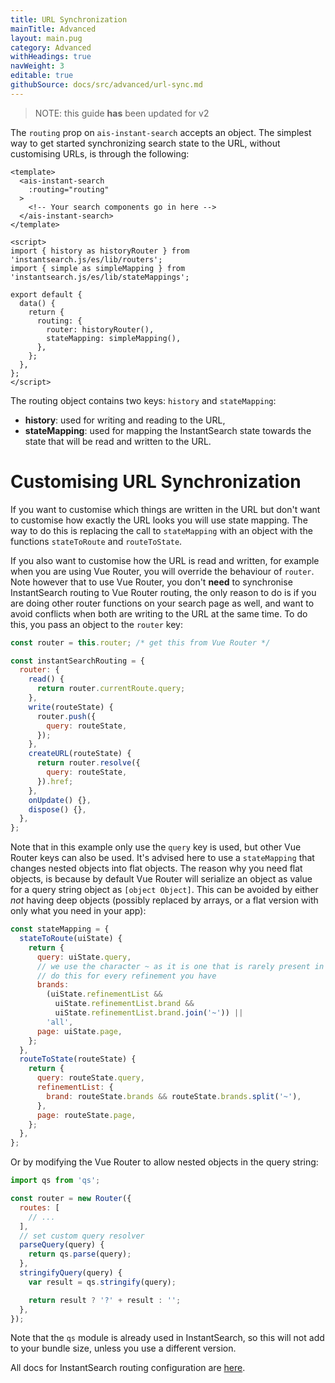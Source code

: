```yaml
---
title: URL Synchronization
mainTitle: Advanced
layout: main.pug
category: Advanced
withHeadings: true
navWeight: 3
editable: true
githubSource: docs/src/advanced/url-sync.md
---
```


> NOTE: this guide **has** been updated for v2



The `routing` prop on `ais-instant-search` accepts an object. The simplest way to get started synchronizing search state to the URL, without customising URLs, is through the following:

```vue
<template>
  <ais-instant-search
    :routing="routing"
  >
    <!-- Your search components go in here -->
  </ais-instant-search>
</template>

<script>
import { history as historyRouter } from 'instantsearch.js/es/lib/routers';
import { simple as simpleMapping } from 'instantsearch.js/es/lib/stateMappings';

export default {
  data() {
    return {
      routing: {
        router: historyRouter(),
        stateMapping: simpleMapping(),
      },
    };
  },
};
</script>
```

The routing object contains two keys: `history` and `stateMapping`:

- **history**: used for writing and reading to the URL,
- **stateMapping**: used for mapping the InstantSearch state towards the state that will be read and written to the URL.

# Customising URL Synchronization

If you want to customise which things are written in the URL but don't want to customise how exactly the URL looks you will use state mapping. The way to do this is replacing the call to `stateMapping` with an object with the functions `stateToRoute` and `routeToState`.

If you also want to customise how the URL is read and written, for example when you are using Vue Router, you will override the behaviour of `router`. Note however that to use Vue Router, you don't **need** to synchronise InstantSearch routing to Vue Router routing, the only reason to do is if you are doing other router functions on your search page as well, and want to avoid conflicts when both are writing to the URL at the same time. To do this, you pass an object to the `router` key:

```javascript
const router = this.router; /* get this from Vue Router */

const instantSearchRouting = {
  router: {
    read() {
      return router.currentRoute.query;
    },
    write(routeState) {
      router.push({
        query: routeState,
      });
    },
    createURL(routeState) {
      return router.resolve({
        query: routeState,
      }).href;
    },
    onUpdate() {},
    dispose() {},
  },
};
```

Note that in this example only use the `query` key is used, but other Vue Router keys can also be used. It's advised here to use a `stateMapping` that changes nested objects into flat objects. The reason why you need flat objects, is because by default Vue Router will serialize an object as value for a query string object as `[object Object]`. This can be avoided by either _not_ having deep objects (possibly replaced by arrays, or a flat version with only what you need in your app):

```javascript
const stateMapping = {
  stateToRoute(uiState) {
    return {
      query: uiState.query,
      // we use the character ~ as it is one that is rarely present in data and renders well in urls
      // do this for every refinement you have
      brands:
        (uiState.refinementList &&
          uiState.refinementList.brand &&
          uiState.refinementList.brand.join('~')) ||
        'all',
      page: uiState.page,
    };
  },
  routeToState(routeState) {
    return {
      query: routeState.query,
      refinementList: {
        brand: routeState.brands && routeState.brands.split('~'),
      },
      page: routeState.page,
    };
  },
};
```

Or by modifying the Vue Router to allow nested objects in the query string:

```javascript
import qs from 'qs';

const router = new Router({
  routes: [
    // ...
  ],
  // set custom query resolver
  parseQuery(query) {
    return qs.parse(query);
  },
  stringifyQuery(query) {
    var result = qs.stringify(query);

    return result ? '?' + result : '';
  },
});
```

Note that the `qs` module is already used in InstantSearch, so this will not add to your bundle size, unless you use a different version.

All docs for InstantSearch routing configuration are [here](https://community.algolia.com/instantsearch.js/v2/guides/routing.html).
